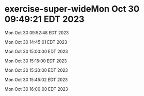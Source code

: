 # exercise-super-wideMon Oct 30 09:49:21 EDT 2023


Mon Oct 30 09:52:48 EDT 2023


Mon Oct 30 14:45:01 EDT 2023


Mon Oct 30 15:00:00 EDT 2023


Mon Oct 30 15:15:00 EDT 2023


Mon Oct 30 15:30:00 EDT 2023


Mon Oct 30 15:45:02 EDT 2023


Mon Oct 30 16:00:00 EDT 2023
